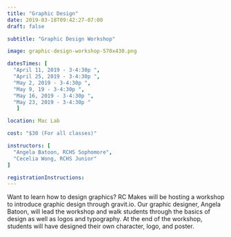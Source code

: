 ```yaml
---
title: "Graphic Design"
date: 2019-03-18T09:42:27-07:00
draft: false

subtitle: "Graphic Design Workshop"

image: graphic-design-workshop-570x430.png

datesTimes: [ 
  "April 11, 2019 - 3-4:30p ",
  "April 25, 2019 - 3-4:30p ",
  "May 2, 2019 - 3-4:30p ",
  "May 9, 19 - 3-4:30p ",
  "May 16, 2019 - 3-4:30p ",
  "May 23, 2019 - 3-4:30p "
   ]

location: Mac Lab

cost: "$30 (For all classes)"

instructors: [
  "Angela Batoon, RCHS Sophomore",
  "Cecelia Wong, RCHS Junior"
]

registrationInstructions:
---
```


Want to learn how to design graphics? RC Makes will be hosting a workshop to introduce graphic design through gravit.io. Our graphic designer, Angela Batoon, will lead the workshop and walk students through the basics of design as well as logos and typography. At the end of the workshop, students will have designed their own character, logo, and poster.
